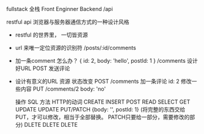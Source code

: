 fullstack 全栈
Front Enginner
Backend  /api

restful api
浏览器与服务器通信方式的一种设计风格

- restful 的世界里， 一切皆资源
- url 来唯一定位资源的识别符
    /posts/:id/comments
- 加一条comment 怎么办？
{
    id: 2,
    body: 'hello',
    postId: 1
}
/comments  设计好URL   POST     发送评论
- 设计有意义的URL
    资源  状态改变
    POST /comments 加一条评论  id: 2
    修改一些内容
    PUT   /comments/2  body: 'no'

    操作   SQL 方法    HTTP的动词
    CREATE  INSERT    POST
    READ    SELECT    GET
    UPDATE  UPDATE    PUT/PATCH   {body: '', postId: 1} (将完整的东西交给PUT，才可以修改，相当于全部替换。   PATCH只要给一部分，需要修改的部分)
    DLETE   DLETE     DLETE